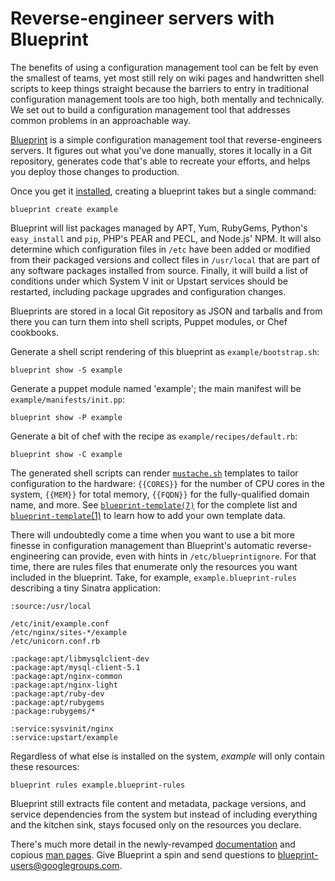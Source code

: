 # Reverse-engineer servers with Blueprint

The benefits of using a configuration management tool can be felt by even the
smallest of teams, yet most still rely on wiki pages and handwritten shell
scripts to keep things straight because the barriers to entry in traditional
configuration management tools are too high, both mentally and technically. We
set out to build a configuration management tool that addresses common problems
in an approachable way.

[Blueprint](https://github.com/devstructure/blueprint) is a simple
configuration management tool that reverse-engineers servers.  It figures out
what you've done manually, stores it locally in a Git repository, generates
code that's able to recreate your efforts, and helps you deploy those changes
to production.

Once you get it
[installed](https://devstructure.github.com/blueprint/#installation), creating
a blueprint takes but a single command:

    blueprint create example

Blueprint will list packages managed by APT, Yum, RubyGems, Python's
`easy_install` and `pip`, PHP's PEAR and PECL, and Node.js' NPM.  It will also
determine which configuration files in `/etc` have been added or modified from
their packaged versions and collect files in `/usr/local` that are part of any
software packages installed from source.  Finally, it will build a list of
conditions under which System V init or Upstart services should be restarted,
including package upgrades and configuration changes.

Blueprints are stored in a local Git repository as JSON and tarballs and from
there you can turn them into shell scripts, Puppet modules, or Chef cookbooks.

Generate a shell script rendering of this blueprint as `example/bootstrap.sh`:

    blueprint show -S example

Generate a puppet module named 'example'; the main manifest will be
`example/manifests/init.pp`:

    blueprint show -P example

Generate a bit of chef with the recipe as `example/recipes/default.rb`:

    blueprint show -C example

The generated shell scripts can render
[`mustache.sh`](https://github.com/rcrowley/mustache.sh) templates to tailor
configuration to the hardware: `{{CORES}}` for the number of CPU cores in the
system, `{{MEM}}` for total memory, `{{FQDN}}` for the fully-qualified domain
name, and more.  See
[`blueprint-template(7)`](https://devstructure.github.com/blueprint/blueprint-template.7.html)
for the complete list and
[`blueprint-template`(1)](http://devstructure.github.com/blueprint/blueprint-template.1.html)
to learn how to add your own template data.

There will undoubtedly come a time when you want to use a bit more finesse in
configuration management than Blueprint's automatic reverse-engineering can
provide, even with hints in `/etc/blueprintignore`.  For that time, there are
rules files that enumerate only the resources you want included in the
blueprint.  Take, for example, `example.blueprint-rules` describing a tiny
Sinatra application:

    :source:/usr/local

    /etc/init/example.conf
    /etc/nginx/sites-*/example
    /etc/unicorn.conf.rb

    :package:apt/libmysqlclient-dev
    :package:apt/mysql-client-5.1
    :package:apt/nginx-common
    :package:apt/nginx-light
    :package:apt/ruby-dev
    :package:apt/rubygems
    :package:rubygems/*

    :service:sysvinit/nginx
    :service:upstart/example

Regardless of what else is installed on the system, _example_ will only contain
these resources:

    blueprint rules example.blueprint-rules

Blueprint still extracts file content and metadata, package versions, and
service dependencies from the system but instead of including everything and
the kitchen sink, stays focused only on the resources you declare.

There's much more detail in the newly-revamped
[documentation](http://devstructure.github.com/blueprint/) and copious [man
pages](http://devstructure.github.com/blueprint/#man).  Give Blueprint a spin
and send questions to <blueprint-users@googlegroups.com>.
